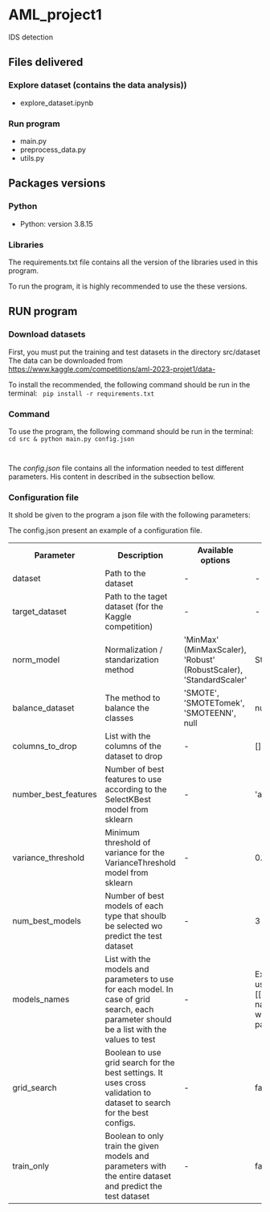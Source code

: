 # AML_project1
IDS detection

## Files delivered
### Explore dataset (contains the data analysis))
- explore_dataset.ipynb

### Run program
- main.py
- preprocess_data.py
- utils.py

## Packages versions
### Python
- Python: version 3.8.15

### Libraries
The requirements.txt file contains all the version of the libraries used in this program. 

To run the program, it is highly recommended to use the these versions.


## RUN program

### Download datasets
First, you must put the training and test datasets in the directory src/dataset
The data can be downloaded from https://www.kaggle.com/competitions/aml-2023-projet1/data-

To install the recommended, the following command should be run in the terminal:
<code> pip install -r requirements.txt </code>

### Command 
To use the program, the following command should be run in the terminal:
<code> 
cd src
& 
python main.py config.json

</code>

The *config.json* file contains all the information needed to test different parameters. His content in described in the subsection bellow.

### Configuration file
It shold be given to the program a json file with the following parameters:

<table>

<tr>
    <th> Parameter </th>
    <th> Description </th>
    <th> Available options </th>
    <th> Mandatory </th>
    <th> Default </th>
    <th> Data type </th>
</tr>

<tr>
    <td> dataset </td>
    <td> Path to the dataset </td>
    <td> - </td>
    <td> - </td>
    <td> Yes </td>
    <td> String </td>
</tr>

<tr>
    <td> target_dataset </td>
    <td> Path to the taget dataset (for the Kaggle competition) </td>
    <td> - </td>
    <td> - </td>
    <td> Yes </td>
    <td> String </td>
</tr>

<tr>
    <td> norm_model </td>
    <td> Normalization / standarization method </td>
    <td> 'MinMax' (MinMaxScaler), 'Robust' (RobustScaler), 'StandardScaler' </td>
    <td> StandardScaler </td>
    <td> No </td>
    <td> String </td>
</tr>

<tr>
    <td> balance_dataset </td>
    <td> The method to balance the classes </td>
    <td> 'SMOTE', 'SMOTETomek', 'SMOTEENN', null </td>
    <td> null </td>
    <td> No </td>
    <td> String </td>
</tr>

<tr>
    <td> columns_to_drop </td>
    <td> List with the columns of the dataset to drop </td>
    <td> - </td>
    <td> [] </td>
    <td> No </td>
    <td> List of strings </td>
</tr>

<tr>
    <td> number_best_features </td>
    <td> Number of best features to use according to the SelectKBest model from sklearn </td>
    <td> - </td>
    <td> 'all' </td>
    <td> No </td>
    <td> integer os 'all' </td>
</tr>

<tr>
    <td> variance_threshold </td>
    <td> Minimum threshold of variance for the VarianceThreshold model from sklearn</td>
    <td> - </td>
    <td> 0.0 </td>
    <td> No </td>
    <td> float </td>
</tr>

<tr>
    <td> num_best_models </td>
    <td> Number of best models of each type that shoulb be selected wo predict the test dataset</td>
    <td> - </td>
    <td> 3 </td>
    <td> No </td>
    <td> integer </td>
</tr>

<tr>
    <td> models_names </td>
    <td> List with the models and parameters to use for each model. In case of grid search, each parameter should be a list with the values to test</td>
    <td> - </td>
    <td> Example usage: [[{model's name}, {dict with the parameters}]] </td>
    <td> Yes </td>
    <td> list of list </td>
</tr>

<tr>
    <td> grid_search </td>
    <td> Boolean to use grid search for the best settings. It uses cross validation to dataset to search for the best configs.</td>
    <td> - </td>
    <td> false </td>
    <td> No </td>
    <td> boolean </td>
</tr>

<tr>
    <td> train_only </td>
    <td> Boolean to only train the given models and parameters with the entire dataset and predict the test dataset</td>
    <td> - </td>
    <td> false </td>
    <td> No </td>
    <td> boolean </td>
</tr>

The config.json present an example of a configuration file.

</table>
